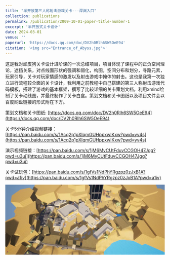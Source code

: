 ```yaml
---
title: "半开放第三人称射击游戏关卡---深渊入口"
collection: publications
permalink: /publication/2009-10-01-paper-title-number-1
excerpt: '半开放式关卡设计'
date: 2024-03-01
venue: ''
paperurl: 'https://docs.qq.com/doc/DV2h0Rlh6SW5OeE94'
citation: '<img src="Entrance_of_Abyss.jpg">'
---
```


这是我对顽皮狗关卡设计进阶课的一次总结项目，项目体现了课程中的正负空间理论，遮挡关系，对点线面形状的强调和弱化，构图，空间分布和划分，寻路元素，玩家引导，关卡对玩家情感的激发以及射击游戏中掩体的射击。这也是我第一次独立进行流程较全面的关卡设计，我利用之前教程中自己搭建的第三人称射击游戏代码模板，搭建了游戏的基本框架，撰写了比较详细的关卡策划文档，利用xmind绘制了关卡动线图，并最终制作了关卡白盒。策划文档和关卡图纸以及项目文件会以百度网盘链接的形式附在下方。  

策划文档和关卡图纸: [https://docs.qq.com/doc/DV2h0Rlh6SW5OeE94](https://docs.qq.com/doc/DV2h0Rlh6SW5OeE94)  

关卡5分钟介绍视频链接：[https://pan.baidu.com/s/1Acq2p1pXIqmGUHppxwIKxw?pwd=yv4s](https://pan.baidu.com/s/1Acq2p1pXIqmGUHppxwIKxw?pwd=yv4s)

演示视频链接：[https://pan.baidu.com/s/1jM6MyCUtFduvCCGOH47Jgg?pwd=u3uj](https://pan.baidu.com/s/1jM6MyCUtFduvCCGOH47Jgg?pwd=u3uj) 

关卡试玩包：[https://pan.baidu.com/s/1gfVs1NdPhYRgzpz0zJxB1A?pwd=a1iv](https://pan.baidu.com/s/1gfVs1NdPhYRgzpz0zJxB1A?pwd=a1iv)  

<img src="Entrance_of_Abyss.jpg">



